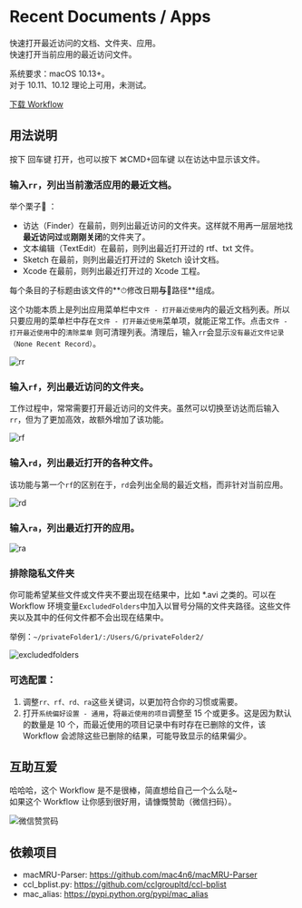 # Recent Documents / Apps

快速打开最近访问的文档、文件夹、应用。     
快速打开当前应用的最近访问文件。

系统要求：macOS 10.13+。    
对于 10.11、10.12 理论上可用，未测试。

[下载 Workflow](https://github.com/mpco/Alfred3-workflow-recent-documents/releases)

## 用法说明

按下 回车键 打开，也可以按下 ⌘CMD+回车键 以在访达中显示该文件。

### 输入`rr`，列出当前激活应用的最近文档。

举个栗子🌰️ ：

- 访达（Finder）在最前，则列出最近访问的文件夹。这样就不用再一层层地找**最近访问过**或**刚刚关闭**的文件夹了。
- 文本编辑（TextEdit）在最前，则列出最近打开过的 rtf、txt 文件。
- Sketch 在最前，则列出最近打开过的 Sketch 设计文档。
- Xcode 在最前，则列出最近打开过的 Xcode 工程。

每个条目的子标题由该文件的**⏱修改日期**与**📡路径**组成。

这个功能本质上是列出应用菜单栏中` 文件 - 打开最近使用 `内的最近文档列表。所以只要应用的菜单栏中存在` 文件 - 打开最近使用 `菜单项，就能正常工作。点击` 文件 - 打开最近使用 `中的`清除菜单` 则可清理列表。清理后，输入`rr`会显示`没有最近文件记录（None Recent Record）`。

![rr](https://user-images.githubusercontent.com/3690653/45074732-2fda4d00-b117-11e8-87a2-55684819f826.png)

### 输入`rf`，列出最近访问的文件夹。

工作过程中，常常需要打开最近访问的文件夹。虽然可以切换至访达而后输入`rr`，但为了更加高效，故额外增加了该功能。

![rf](https://user-images.githubusercontent.com/3690653/45074731-2fda4d00-b117-11e8-8d66-27e9d456fb53.png)

### 输入`rd`，列出最近打开的各种文件。  
该功能与第一个`rf`的区别在于，`rd`会列出全局的最近文档，而非针对当前应用。

![rd](https://user-images.githubusercontent.com/3690653/45074730-2f41b680-b117-11e8-8234-fd377533f396.png)

### 输入`ra`，列出最近打开的应用。

![ra](https://user-images.githubusercontent.com/3690653/45076634-7a5ec800-b11d-11e8-9e1c-f16ac17875fb.png)

### 排除隐私文件夹

你可能希望某些文件或文件夹不要出现在结果中，比如 *.avi 之类的。可以在 Workflow 环境变量`ExcludedFolders`中加入以冒号分隔的文件夹路径。这些文件夹以及其中的任何文件都不会出现在结果中。

举例：`~/privateFolder1/:/Users/G/privateFolder2/`

![excludedfolders](https://user-images.githubusercontent.com/3690653/45142715-c1b38a00-b1eb-11e8-9ace-3abeeb99f425.png)

### 可选配置：

1. 调整`rr、rf、rd、ra`这些关键词，以更加符合你的习惯或需要。
2. 打开`系统偏好设置 - 通用`，将`最近使用的项目`调整至 15 个或更多。这是因为默认的数量是 10 个，而最近使用的项目记录中有时存在已删除的文件，该 Workflow 会滤除这些已删除的结果，可能导致显示的结果偏少。

## 互助互爱

哈哈哈，这个 Workflow 是不是很棒，简直想给自己一个么么哒~    
如果这个 Workflow 让你感到很好用，请慷慨赞助（微信扫码）。

![微信赞赏码](https://user-images.githubusercontent.com/3690653/45010129-68f2be80-b03e-11e8-825f-cea7b3853342.JPG)



## 依赖项目
 
* macMRU-Parser: https://github.com/mac4n6/macMRU-Parser   
* ccl_bplist.py: https://github.com/cclgroupltd/ccl-bplist
* mac\_alias: https://pypi.python.org/pypi/mac_alias
